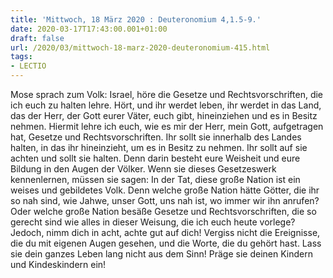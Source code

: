 ```yaml
---
title: 'Mittwoch, 18 März 2020 : Deuteronomium 4,1.5-9.'
date: 2020-03-17T17:43:00.001+01:00
draft: false
url: /2020/03/mittwoch-18-marz-2020-deuteronomium-415.html
tags: 
- LECTIO
---
```


Mose sprach zum Volk: Israel, höre die Gesetze und Rechtsvorschriften, die ich euch zu halten lehre. Hört, und ihr werdet leben, ihr werdet in das Land, das der Herr, der Gott eurer Väter, euch gibt, hineinziehen und es in Besitz nehmen. Hiermit lehre ich euch, wie es mir der Herr, mein Gott, aufgetragen hat, Gesetze und Rechtsvorschriften. Ihr sollt sie innerhalb des Landes halten, in das ihr hineinzieht, um es in Besitz zu nehmen. Ihr sollt auf sie achten und sollt sie halten. Denn darin besteht eure Weisheit und eure Bildung in den Augen der Völker. Wenn sie dieses Gesetzeswerk kennenlernen, müssen sie sagen: In der Tat, diese große Nation ist ein weises und gebildetes Volk. Denn welche große Nation hätte Götter, die ihr so nah sind, wie Jahwe, unser Gott, uns nah ist, wo immer wir ihn anrufen? Oder welche große Nation besäße Gesetze und Rechtsvorschriften, die so gerecht sind wie alles in dieser Weisung, die ich euch heute vorlege? Jedoch, nimm dich in acht, achte gut auf dich! Vergiss nicht die Ereignisse, die du mit eigenen Augen gesehen, und die Worte, die du gehört hast. Lass sie dein ganzes Leben lang nicht aus dem Sinn! Präge sie deinen Kindern und Kindeskindern ein!
